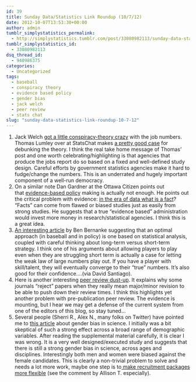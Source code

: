 ```yaml
---
id: 39
title: Sunday Data/Statistics Link Roundup (10/7/12)
date: 2012-10-07T13:53:30+00:00
author: admin
tumblr_simplystatistics_permalink:
  - http://simplystatistics.tumblr.com/post/33080982113/sunday-data-statistics-link-roundup-10-7-12
tumblr_simplystatistics_id:
  - 33080982113
dsq_thread_id:
  - 940986375
categories:
  - Uncategorized
tags:
  - baseball
  - conspiracy theory
  - evidence based policy
  - gender bias
  - jack welch
  - peer review
  - stats chat
slug: "sunday-data-statistics-link-roundup-10-7-12"
---
```

  1. Jack Welch <a href="https://twitter.com/jack_welch/status/254198154260525057" target="_blank">got a little conspiracy-theory crazy</a> with the job numbers. Thomas Lumley over at StatsChat makes <a href="http://www.statschat.org.nz/2012/10/06/statistics-conspiracy-theories/" target="_blank">a pretty good case</a> for debunking the theory. I think the real take home message of Thomas&#8217; post and one worth celebrating/highlighting is that agencies that produce the jobs report do so based on a fixed and well-defined study design. Careful efforts by government statistics agencies make it hard to fudge/change the numbers. This is an underrated and hugely important component of a well-run democracy. 
  2. On a similar note Dan Gardner at the Ottawa Citizen points out that <a href="http://www.ottawacitizen.com/opinion/columnists/Evidence+comes+shapes+sizes/7351609/story.html" target="_blank">evidence-based policy</a> making is actually not enough. He points out the critical problem with evidence: <a href="http://simplystatistics.org/post/15774146480/in-the-era-of-data-what-is-a-fact" target="_blank">in the era of data what is a fact</a>? &#8220;Facts&#8221; can come from flawed or biased studies just as easily from strong studies. He suggests that a true &#8220;evidence based&#8221; administration would invest more money in research/statistical agencies. I think this is a great idea. 
  3. <a href="http://online.wsj.com/article/SB10000872396390444223104578038362388183092.html" target="_blank">An interesting article</a> by Ben Bernanke suggesting that an optimal approach (in baseball and in policy) is one based on statistical analysis, coupled with careful thinking about long-term versus short-term strategy. I think one of his arguments about allowing players to play even when they are struggling short term is actually a case for letting the weak law of large numbers play out. If you have a player with skill/talent, they will eventually converge to their &#8220;true&#8221; numbers. It&#8217;s also good for their confidence&#8230;.(via David Santiago).
  4. Here is another interesting <a href="http://svpow.com/2012/10/03/dear-royal-society-please-stop-lying-to-us-about-publication-times/?utm_source=social_media&utm_medium=hootsuite&utm_campaign=standard" target="_blank">peer review dust-up</a>. It explains why some journals &#8220;reject&#8221; papers when they really mean major/minor revision to be able to push down their review times. I think this highlights yet another problem with pre-publication peer review. The evidence is mounting, but I hear we may get a defense of the current system from one of the editors of this blog, so stay tuned&#8230;
  5. Several people (Sherri R., Alex N., many folks on Twitter) have pointed me to <a href="http://www.pnas.org/content/early/2012/09/14/1211286109" target="_blank">this article</a> about gender bias in science. I initially was a bit skeptical of such a strong effect across a broad range of demographic variables. After reading the supplemental material carefully, it is clear I was wrong. It is a very well designed/executed study and suggests that there is still a strong gender bias in science, across ages and disciplines. Interestingly both men and women were biased against the female candidates. This is clearly a non-trivial problem to solve and needs a lot more work, maybe one step is to<a href="http://simplystatistics.org/post/25849875593/a-specific-suggestion-to-help-recruit-retain-women" target="_blank"> make recruitment packages more flexible</a> (see the comment by Allison T. especially). 
